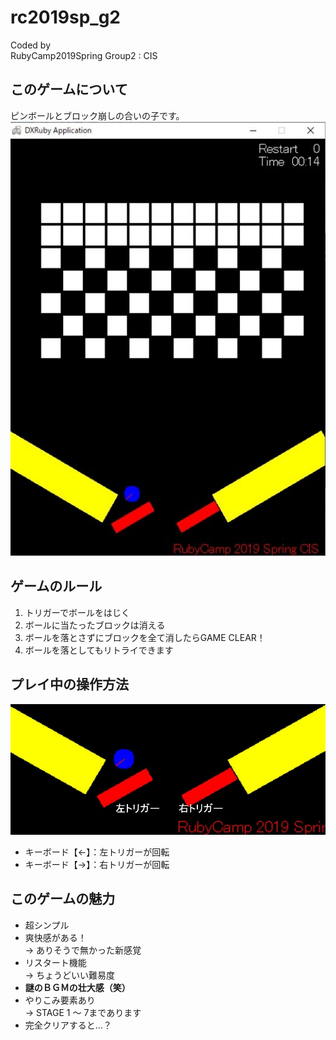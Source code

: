 # rc2019sp_g2

Coded by  
RubyCamp2019Spring Group2 : CIS  

## このゲームについて

ピンボールとブロック崩しの合いの子です。  
![ゲーム中の画面](playing_scene.jpg)  

## ゲームのルール

1. トリガーでボールをはじく
1. ボールに当たったブロックは消える
1. ボールを落とさずにブロックを全て消したらGAME CLEAR！
1. ボールを落としてもリトライできます

## プレイ中の操作方法

![トリガー説明画像](trigger_detail.jpg)

- キーボード【←】：左トリガーが回転  
- キーボード【→】：右トリガーが回転  

## このゲームの魅力

- 超シンプル
- 爽快感がある！  
→ ありそうで無かった新感覚
- リスタート機能  
→ ちょうどいい難易度
- **謎のＢＧＭの壮大感（笑）**
- やりこみ要素あり  
→ STAGE 1 ～ 7まであります
- 完全クリアすると…？
